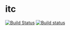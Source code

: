 # itc

[![Build Status](https://travis-ci.org/volcoma/monopp.svg?branch=master)](https://travis-ci.org/volcoma/monopp)
[![Build status](https://ci.appveyor.com/api/projects/status/sqxrnsfb5lht8nkb?svg=true)](https://ci.appveyor.com/project/volcoma/monopp)

